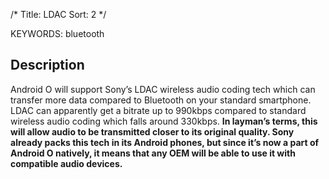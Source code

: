 /*
  Title: LDAC
  Sort: 2
  */

KEYWORDS: bluetooth


## Description

Android O will support Sony’s LDAC wireless audio coding tech which can transfer more data compared to Bluetooth on your standard smartphone. LDAC can apparently get a bitrate up to 990kbps compared to standard wireless audio coding which falls around 330kbps. **In layman’s terms, this will allow audio to be transmitted closer to its original quality. Sony already packs this tech in its Android phones, but since it’s now a part of Android O natively, it means that any OEM will be able to use it with compatible audio devices.**

